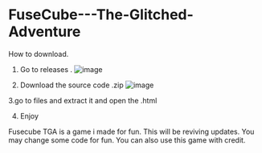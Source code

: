 # FuseCube---The-Glitched-Adventure
How to download.
1. Go to releases . ![image](https://github.com/user-attachments/assets/91779c4b-3aab-4393-be21-d85f98665ebd)

2. Download the source code .zip ![image](https://github.com/user-attachments/assets/0220d0ba-709f-4b4d-a632-cf8648df2a03)

3.go to files and extract it and open the .html

4. Enjoy


Fusecube TGA is a game i made for fun. This will be reviving updates.
You may change some code for fun. 
You can also use this game with credit.

